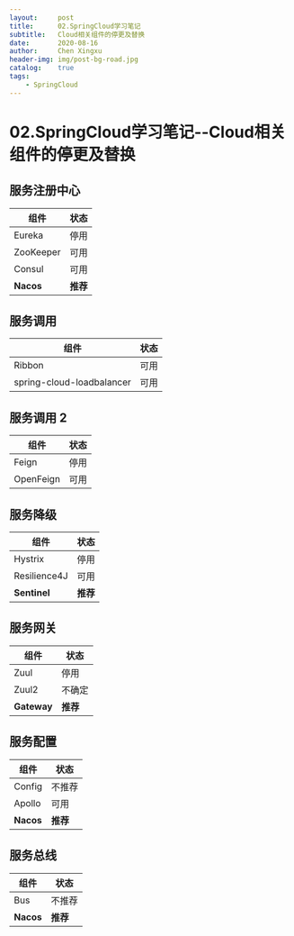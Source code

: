 ```yaml
---
layout:     post
title:      02.SpringCloud学习笔记
subtitle:   Cloud相关组件的停更及替换
date:       2020-08-16
author:     Chen Xingxu
header-img: img/post-bg-road.jpg
catalog:    true
tags:
    - SpringCloud
---
```

# 02.SpringCloud学习笔记--Cloud相关组件的停更及替换

## 服务注册中心

| 组件      | 状态     |
| --------- | -------- |
| Eureka    | 停用     |
| ZooKeeper | 可用     |
| Consul    | 可用     |
| **Nacos** | **推荐** |

## 服务调用

| 组件                      | 状态 |
| ------------------------- | ---- |
| Ribbon                    | 可用 |
| spring-cloud-loadbalancer | 可用 |

## 服务调用 2

| 组件      | 状态 |
| --------- | ---- |
| Feign     | 停用 |
| OpenFeign | 可用 |

## 服务降级

| 组件         | 状态     |
| ------------ | -------- |
| Hystrix      | 停用     |
| Resilience4J | 可用     |
| **Sentinel** | **推荐** |

## 服务网关

| 组件        | 状态     |
| ----------- | -------- |
| Zuul        | 停用     |
| Zuul2       | 不确定   |
| **Gateway** | **推荐** |

## 服务配置

| 组件      | 状态     |
| --------- | -------- |
| Config    | 不推荐   |
| Apollo    | 可用     |
| **Nacos** | **推荐** |

## 服务总线

| 组件      | 状态     |
| --------- | -------- |
| Bus       | 不推荐   |
| **Nacos** | **推荐** |